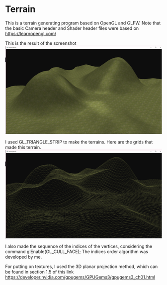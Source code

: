# Terrain
This is a terrain generating program based on OpenGL and GLFW.
Note that the basic Camera header and Shader header files were based on https://learnopengl.com/

This is the result of the screenshot
![Screenshot](screenshots/Terrain.png)

I used GL_TRIANGLE_STRIP to make the terrains. Here are the grids that made this terrain.
![Screenshot](screenshots/TerrainGrid.png)

I also made the sequence of the indices of the vertices, considering the command glEnable(GL_CULL_FACE);
The indices order algorithm was developed by me.

For putting on textures, I used the 3D planar projection method, which can be found in section 1.5 of this link 
https://developer.nvidia.com/gpugems/GPUGems3/gpugems3_ch01.html
